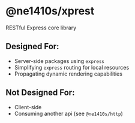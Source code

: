 # @ne1410s/xprest
RESTful Express core library
## Designed For:
 - Server-side packages using `express`
 - Simplifying `express` routing for local resources
 - Propagating dynamic rendering capabilities

## Not Designed For:
 - Client-side
 - Consuming another api (see `@ne1410s/http`)
